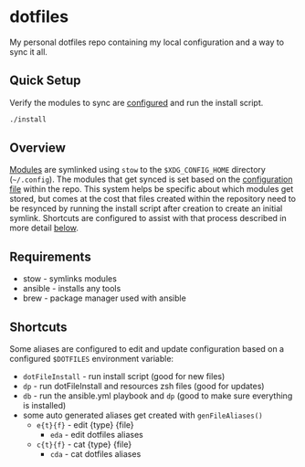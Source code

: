 # dotfiles

My personal dotfiles repo containing my local configuration and a way to sync
it all.

## Quick Setup

Verify the modules to sync are [configured](./env) and run the install script.

```sh
./install
```

## Overview

[Modules](./modules/) are symlinked using `stow` to the `$XDG_CONFIG_HOME`
directory (`~/.config`). The modules that get synced is set based on the
[configuration file](./env) within the repo. This system helps be specific
about which modules get stored, but comes at the cost that files created within
the repository need to be resynced by running the install script after creation
to create an initial symlink. Shortcuts are configured to assist with that
process described in more detail [below](#shortcuts).

## Requirements

- stow - symlinks modules
- ansible - installs any tools
- brew - package manager used with ansible

## Shortcuts

Some aliases are configured to edit and update configuration based on a
configured `$DOTFILES` environment variable:

- `dotFileInstall` - run install script (good for new files)
- `dp` - run dotFileInstall and resources zsh files (good for updates)
- `db` - run the ansible.yml playbook and `dp` (good to make sure everything
  is installed)
- some auto generated aliases get created with `genFileAliases()`
  - `e{t}{f}` - edit {type} {file}
    - `eda` - edit dotfiles aliases
  - `c{t}{f}` - cat {type} {file}
    - `cda` - cat dotfiles aliases
